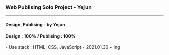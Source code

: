﻿# <h3> Web Publising Solo Project - Yejun</h3>
****
<h4>Design, Publising - by Yejun</h4>
<h4>Design : 100% / Publising : 100%</h4>
- Use stack : HTML, CSS, JavaScript
- 2021.01.30 ~ ing
